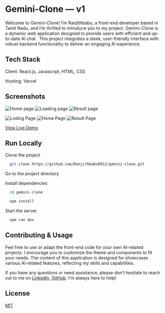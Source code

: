 # Gemini-Clone — v1

Welcome to Gemini-Clone! I’m Ranjithbabu, a front-end developer based in Tamil Nadu, and I’m thrilled to introduce you to my project. Gemini-Clone is a dynamic web application designed to provide users with efficient and up-to-date AI chat . This project integrates a sleek, user-friendly interface with robust backend functionality to deliver an engaging AI experience.

## Tech Stack

Client: React.js, Javascript, HTML, CSS

Hosting: Vercel

## Screenshots 

<img src="https://github.com/user-attachments/assets/d5eefcec-b620-47d3-868d-ae0d729aa368.png" alt="Home page" />
<img src="https://github.com/user-attachments/assets/070c7252-68a5-46b1-8e1a-e3b04853d769.png" alt="Loading page" /> 
<img src="https://github.com/user-attachments/assets/60c2eb97-7db1-41eb-98dc-a56be73eedaa.png" alt="Result page" /> 

![Loding Page](https://github.com/user-attachments/assets/495b76e4-af3d-4d35-8822-34e62bee33a8)
![Home Page](https://github.com/user-attachments/assets/15821623-2fa4-4291-9cee-94af8c12cee3)
![Result Page](https://github.com/user-attachments/assets/a4db4a56-6a85-4425-8153-6c8f1fde50df)



[View Live Demo](https://gemini-clone-ranjithbabu0912s-projects.vercel.app/)


## Run Locally

Clone the project

```bash
  git clone https://github.com/Ranjithbabu0912/gemini-clone.git
```

Go to the project directory

Install dependencies

```bash
  cd gemini-clone
```

```bash
  npm install
```

Start the server

```bash
  npm run dev
```


## Contributing & Usage
Feel free to use or adapt the front-end code for your own AI-related projects. I encourage you to customize the theme and components to fit your needs. The content of this application is designed for showcases various AI-related features, reflecting my skills and capabilities.

If you have any questions or need assistance, please don’t hesitate to reach out to me on [LinkedIn](https://www.linkedin.com/in/ranjithbabu0912/), [GitHub](https://github.com/Ranjithbabu0912). I’m always here to help!

## License

[MIT](https://github.com/Ranjithbabu0912/gemini-clone/blob/main/LICENSE)

